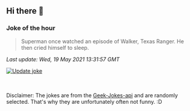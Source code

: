 ## Hi there 👋

### Joke of the hour
<!-- joke -->
>Superman once watched an episode of Walker, Texas Ranger. He then cried himself to sleep.
<!-- /joke -->

*Last update: Wed, 19 May 2021 13:31:57 GMT*

[![Update joke](https://github.com/nclskfm/nclskfm/actions/workflows/joke.yml/badge.svg)](https://github.com/nclskfm/nclskfm/actions/workflows/joke.yml)

<br><br>
Disclaimer: The jokes are from the [Geek-Jokes-api](https://github.com/sameerkumar18/geek-joke-api) and are randomly selected. That's why they are unfortunately often not funny. :D
